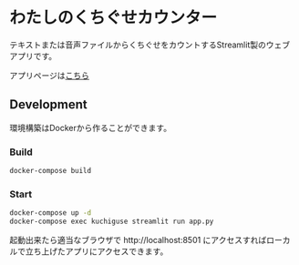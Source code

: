 # わたしのくちぐせカウンター
テキストまたは音声ファイルからくちぐせをカウントするStreamlit製のウェブアプリです。

アプリページは[こちら](https://share.streamlit.io/sashimimochi/my-kuchiguse-cnt/main/app.py)

## Development
環境構築はDockerから作ることができます。

### Build
```bash
docker-compose build
```

### Start
```bash
docker-compose up -d
docker-compose exec kuchiguse streamlit run app.py
```

起動出来たら適当なブラウザで http://localhost:8501 にアクセスすればローカルで立ち上げたアプリにアクセスできます。
